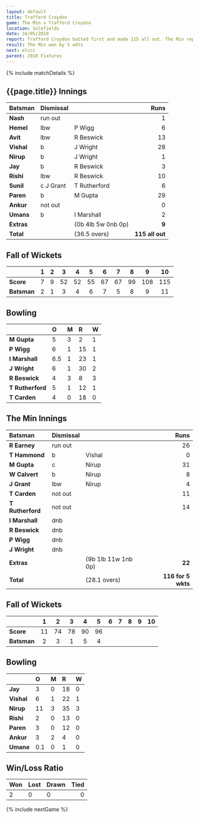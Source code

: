 ```yaml
---
layout: default
title: Trafford Croydon
game: The Min v Trafford Croydon
location: Solefields
date: 16/05/2010
report: Trafford Croydon batted first and made 115 all out. The Min replied with 116 for 5 wkts
result: The Min won by 5 wkts
next: elccc
parent: 2010 Fixtures
---
```


{% include matchDetails %}

## {{page.title}} Innings

| Batsman | Dismissal |  | Runs |
|:---|:---|---|---:|
| **Nash** | run out |  | 1 |
| **Hemel** | lbw | P Wigg | 6 |
| **Avit** | lbw | R Beswick | 13 |
| **Vishal** | b | J Wright | 28 |
| **Nirup** | b | J Wright | 1 |
| **Jay** | b | R Beswick | 3 |
| **Rishi** | lbw | R Beswick | 10 |
| **Sunil** | c J Grant | T Rutherford | 6 |
| **Paren** | b | M Gupta | 29 |
| **Ankur** | not out |  | 0 |
| **Umans** | b | I Marshall | 2 |
| **Extras** | | (0b 4lb 5w 0nb 0p) | **9** |
| **Total** | | (36.5 overs) | **115 all out** |

## Fall of Wickets

| | 1 | 2 | 3 | 4 | 5 | 6 | 7 | 8 | 9 | 10 |
|---|:---:|:---:|:---:|:---:|:---:|:---:|:---:|:---:|:---:|:---:|
| **Score** | 7 | 9 | 52 | 52 | 55 | 67 | 67 | 99 | 108 | 115 |
| **Batsman** | 2 | 1 | 3 | 4 | 6 | 7 | 5 | 8 | 9 | 11 |

## Bowling

| | O | M | R | W |
|---|:---|:---|:---|:---|
| **M Gupta** | 5 | 3 | 2 | 1 |
| **P Wigg** | 6 | 1 | 15 | 1 |
| **I Marshall** | 6.5 | 1 | 23 | 1 |
| **J Wright** | 6 | 1 | 30 | 2 |
| **R Beswick** | 4 | 3 | 8 | 3 |
| **T Rutherford** | 5 | 1 | 12 | 1 |
| **T Carden** | 4 | 0 | 18 | 0 |


## The Min Innings

| Batsman | Dismissal |  | Runs |
|:---|:---|---|---:|
| **R Earney** | run out |  | 26 |
| **T Hammond** | b | Vishal | 0 |
| **M Gupta** | c | Nirup | 31 |
| **W Calvert** | b | Nirup | 8 |
| **J Grant** | lbw | Nirup | 4 |
| **T Carden** | not out |  | 11 |
| **T Rutherford** | not out |  | 14 |
| **I Marshall** | dnb |  |  |
| **R Beswick** | dnb |  |  |
| **P Wigg** | dnb |  |  |
| **J Wright** | dnb |  |  |
| **Extras** | | (9b 1lb 11w 1nb 0p) | **22** |
| **Total** | | (28.1 overs) | **116 for 5 wkts** |

## Fall of Wickets

| | 1 | 2 | 3 | 4 | 5 | 6 | 7 | 8 | 9 | 10 |
|---|:---:|:---:|:---:|:---:|:---:|:---:|:---:|:---:|:---:|:---:|
| **Score** | 11 | 74 | 78 | 90 | 96 |  |  |  |  |  |
| **Batsman** | 2 | 3 | 1 | 5 | 4 |  |  |  |  |  |

## Bowling

| | O | M | R | W |
|---|:---|:---|:---|:---|
| **Jay** | 3 | 0 | 18 | 0 |
| **Vishal** | 6 | 1 | 22 | 1 |
| **Nirup** | 11 | 3 | 35 | 3 |
| **Rishi** | 2 | 0 | 13 | 0 |
| **Paren** | 3 | 0 | 12 | 0 |
| **Ankur** | 3 | 2 | 4 | 0 |
| **Umane** | 0.1 | 0 | 1 | 0 |

## Win/Loss Ratio

| Won | Lost | Drawn | Tied |
|:---|:---|:---|---:|
| 2 | 0 | 0 | 0 |

{% include nextGame %}